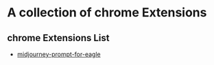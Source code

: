 # A collection of chrome Extensions

## chrome Extensions List

- [midjourney-prompt-for-eagle](packages/midjourney-prompt-for-eagle/README.md)
